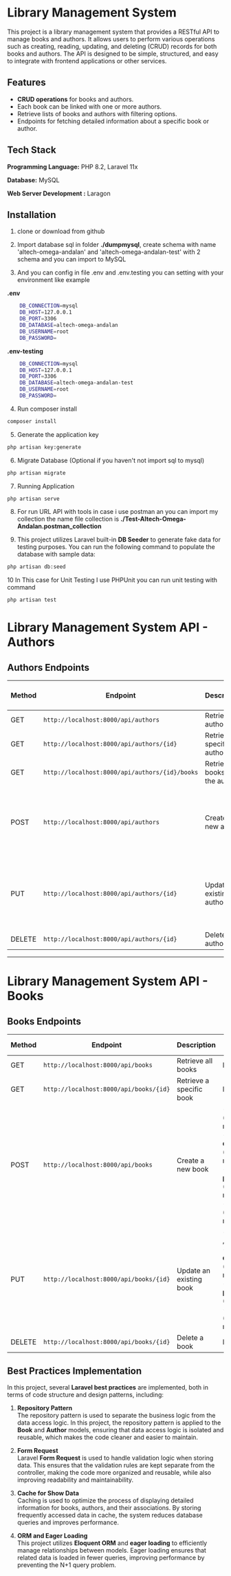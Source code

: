 
# Library Management System

This project is a library management system that provides a RESTful API to manage books and authors. It allows users to perform various operations such as creating, reading, updating, and deleting (CRUD) records for both books and authors. The API is designed to be simple, structured, and easy to integrate with frontend applications or other services.

## Features  
- **CRUD operations** for books and authors.  
- Each book can be linked with one or more authors.  
- Retrieve lists of books and authors with filtering options.  
- Endpoints for fetching detailed information about a specific book or author.  





## Tech Stack

**Programming Language:** PHP 8.2, Laravel 11x

**Database:** MySQL

**Web Server Development :** Laragon


## Installation

1. clone or download from github

2. Import database sql in folder **./dumpmysql**, create schema with name 'altech-omega-andalan' and 'altech-omega-andalan-test' with 2 schema and you can import to MySQL  

3. And you can config in file .env and .env.testing you can setting with your environment like example

**.env**
```bash
    DB_CONNECTION=mysql
    DB_HOST=127.0.0.1
    DB_PORT=3306
    DB_DATABASE=altech-omega-andalan
    DB_USERNAME=root
    DB_PASSWORD=
```

**.env-testing** 
```bash
    DB_CONNECTION=mysql
    DB_HOST=127.0.0.1
    DB_PORT=3306
    DB_DATABASE=altech-omega-andalan-test
    DB_USERNAME=root
    DB_PASSWORD=
```

4. Run composer install
```bash
composer install
```

5. Generate the application key
```bash
php artisan key:generate
```

6. Migrate Database (Optional if you haven't not import sql to mysql)
```bash
php artisan migrate
```

7. Running Application
```bash
php artisan serve
```

8. For run URL API with tools in case i use postman an you can import my collection the name file collection is **./Test-Altech-Omega-Andalan.postman_collection**

9. This project utilizes Laravel built-in **DB Seeder** to generate fake data for testing purposes. You can run the following command to populate the database with sample data:
```bash
php artisan db:seed
```

10 In This case for Unit Testing I use PHPUnit you can run unit testing with command 
```bash
php artisan test
```

# Library Management System API - Authors

## Authors Endpoints

| **Method** | **Endpoint**                            | **Description**                 | **Request Body Fields**                                                                                      |
|------------|------------------------------------------|---------------------------------|--------------------------------------------------------------------------------------------------------------|
| GET        | `http://localhost:8000/api/authors`      | Retrieve all authors            | Not required                                                                                                 |
| GET        | `http://localhost:8000/api/authors/{id}` | Retrieve a specific author      | Not required                                                                                                 |
| GET        | `http://localhost:8000/api/authors/{id}/books` | Retrieve all books by the author | Not required                                                                                                 |
| POST       | `http://localhost:8000/api/authors`      | Create a new author             | - **name** (required) <br> - **bio** (optional) <br> - **birth_date** (date, required)       |
| PUT        | `http://localhost:8000/api/authors/{id}` | Update an existing author       | - **name** (optional) <br> - **bio** (optional) <br> - **birth_date** (date, optional)       |
| DELETE     | `http://localhost:8000/api/authors/{id}` | Delete an author                | Not required                                                                                                 |

---

# Library Management System API - Books

## Books Endpoints

| **Method** | **Endpoint**                         | **Description**                | **Request Body Fields**                                                                                      |
|------------|--------------------------------------|--------------------------------|--------------------------------------------------------------------------------------------------------------|
| GET        | `http://localhost:8000/api/books`     | Retrieve all books             | Not required                                                                                                 |
| GET        | `http://localhost:8000/api/books/{id}`| Retrieve a specific book       | Not required                                                                                                 |
| POST       | `http://localhost:8000/api/books`     | Create a new book              | - **title** (string, required) <br> - **description** (string, required) <br> - **publish_date** (date, required) <br> - **author_id** (integer, required) |
| PUT        | `http://localhost:8000/api/books/{id}`| Update an existing book        | - **title** (string , required) <br> - **description** (string , required) <br> - **publish_date** (date) <br> - **author_id** (integer, required) |
| DELETE     | `http://localhost:8000/api/books/{id}`| Delete a book                  | Not required                                                                                                 |



## Best Practices Implementation  

In this project, several **Laravel best practices** are implemented, both in terms of code structure and design patterns, including:  

1. **Repository Pattern**  
   The repository pattern is used to separate the business logic from the data access logic. In this project, the repository pattern is applied to the **Book** and **Author** models, ensuring that data access logic is isolated and reusable, which makes the code cleaner and easier to maintain.  

2. **Form Request**  
   Laravel **Form Request** is used to handle validation logic when storing data. This ensures that the validation rules are kept separate from the controller, making the code more organized and reusable, while also improving readability and maintainability.  

3. **Cache for Show Data**  
   Caching is used to optimize the process of displaying detailed information for books, authors, and their associations. By storing frequently accessed data in cache, the system reduces database queries and improves performance.  

4. **ORM and Eager Loading**  
   This project utilizes **Eloquent ORM** and **eager loading** to efficiently manage relationships between models. Eager loading ensures that related data is loaded in fewer queries, improving performance by preventing the N+1 query problem.  

